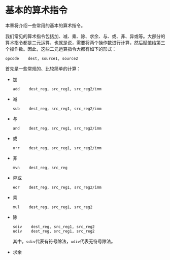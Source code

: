 # 基本的算术指令

本章将介绍一些常用的基本的算术指令。

我们常见的算术指令包括加、减、乘、除、求余、与、或、非、异或等。大部分的算术指令都是二元运算，也就是说，需要将两个操作数进行计算，然后赋值给第三个操作数。因此，这些二元运算指令大都有如下的形式：

```plaintext
opcode    dest, source1, source2
```

首先是一些常规的、比较简单的计算：

* 加

   ```armasm
   add    dest_reg, src_reg1, src_reg2/imm
   ```
* 减

   ```armasm
   sub    dest_reg, src_reg1, src_reg2/imm
   ```
* 与

   ```armasm
   and    dest_reg, src_reg1, src_reg2/imm
   ```
* 或

   ```armasm
   orr    dest_reg, src_reg1, src_reg2/imm
   ```
* 非
   ```armasm
   mvn    dest_reg, src_reg
   ```
* 异或

   ```armasm
   eor    dest_reg, src_reg1, src_reg2/imm
   ```


* 乘

   ```armasm
   mul    dest_reg, src_reg1, src_reg2
   ```
* 除

   ```armasm
   sdiv    dest_reg, src_reg1, src_reg2
   udiv    dest_reg, src_reg1, src_reg2
   ```

   其中，`sdiv`代表有符号除法，`udiv`代表无符号除法。
* 求余

